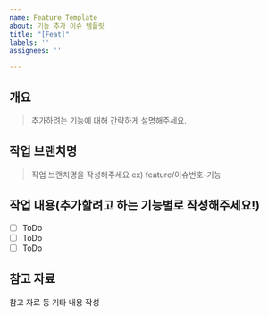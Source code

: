 ```yaml
---
name: Feature Template
about: 기능 추가 이슈 템플릿
title: "[Feat]"
labels: ''
assignees: ''

---
```


## 개요
> 추가하려는 기능에 대해 간략하게 설명해주세요.

## 작업 브랜치명
> 작업 브랜치명을 작성해주세요 ex) feature/이슈번호-기능

## 작업 내용(추가할려고 하는 기능별로 작성해주세요!)
- [ ] ToDo
- [ ] ToDo
- [ ] ToDo

## 참고 자료
참고 자료 등 기타 내용 작성

